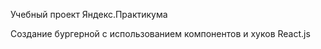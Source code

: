 Учебный проект Яндекс.Практикума 

Создание бургерной с использованием компонентов и хуков React.js
